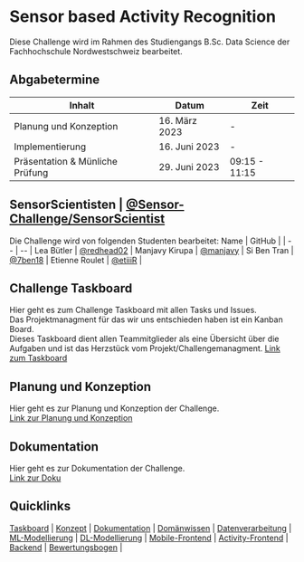 # Sensor based Activity Recognition
Diese Challenge wird im Rahmen des Studiengangs B.Sc. Data Science der Fachhochschule Nordwestschweiz bearbeitet.

## Abgabetermine 
Inhalt | Datum | Zeit |
| -- | -- | -- |
Planung und Konzeption | 16. März 2023 | - |
Implementierung | 16. Juni 2023 | - |
Präsentation & Münliche Prüfung | 29. Juni 2023 | 09:15 - 11:15 |

## SensorScientisten | [@Sensor-Challenge/SensorScientist](https://github.com/orgs/CDL1-Sensor/teams/sensorscientist)
Die Challenge wird von folgenden Studenten bearbeitet:
Name | GitHub | 
| -- | -- |
Lea Bütler | [@redhead02](https://github.com/redhead02) |
Manjavy Kirupa | [@manjavy](https://github.com/manjavy) |
Si Ben Tran | [@7ben18](https://github.com/7ben18) |
Etienne Roulet  | [@etiiiR](https://github.com/etiiiR) |

## Challenge Taskboard
Hier geht es zum Challenge Taskboard mit allen Tasks und Issues.   
Das Projektmanagment für das wir uns entschieden haben ist ein Kanban Board.   
Dieses Taskboard dient allen Teammitglieder als eine Übersicht über die Aufgaben und ist das Herzstück vom Projekt/Challengemanagment.
[Link zum Taskboard](https://github.com/orgs/CDL1-Sensor/projects/1)

## Planung und Konzeption
Hier geht es zur Planung und Konzeption der Challenge.    
[Link zur Planung und Konzeption](https://github.com/CDL1-Sensor/Sensor_Planung_Konzeption)

## Dokumentation
Hier geht es zur Dokumentation der Challenge.   
[Link zur Doku](https://github.com/CDL1-Sensor/Sensor_Dokumentation)

## Quicklinks 
[Taskboard](https://github.com/orgs/CDL1-Sensor/projects/1) | [Konzept](https://github.com/CDL1-Sensor/Sensor_Planung_Konzeption) | [Dokumentation](https://github.com/CDL1-Sensor/Sensor_Dokumentation) | [Domänwissen](https://github.com/CDL1-Sensor/Sensor_Domaenverstaendnis) | [Datenverarbeitung](https://github.com/CDL1-Sensor/Sensor_Data-Wrangling-und-EDA) |  [ML-Modellierung](https://github.com/CDL1-Sensor/Sensor-Klassifikation-ohne-Deep-Learning) | [DL-Modellierung](https://github.com/CDL1-Sensor/Sensor_Klassifikation-mit-Deep-Learning) | [Mobile-Frontend](https://github.com/CDL1-Sensor/Mobile-Frontend) | [Activity-Frontend](https://github.com/CDL1-Sensor/activity_frontend) | [Backend](https://github.com/CDL1-Sensor/Backend_App) | [Bewertungsbogen](https://github.com/CDL1-Sensor/Sensor_Dokumentation/tree/master/Bewertungsbogen) | 
 
